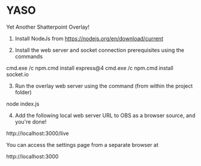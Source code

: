 # YASO
Yet Another Shatterpoint Overlay!

1. Install NodeJs from https://nodejs.org/en/download/current

2. Install the web server and socket connection prerequisites using the commands 

cmd.exe /c npm.cmd install express@4
cmd.exe /c npm.cmd install socket.io

3. Run the overlay web server using the command (from within the project folder)

node index.js

4. Add the following local web server URL to OBS as a browser source, and you're done!  

http://localhost:3000/live

You can access the settings page from a separate browser at 

http://localhost:3000